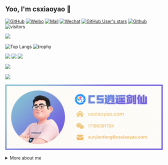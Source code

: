 ## Yoo, I'm csxiaoyao 👋

[![GitHub](https://img.shields.io/badge/dynamic/json?logo=github&label=GitHub&labelColor=2C2E43&color=2C2E43&query=%24.count&url=https%3A%2F%2Fapi.swo.moe%2Fstats%2Fgithub%2Fcsxiaoyaojianxian)](https://github.com/csxiaoyaojianxian)
[![Weibo](https://img.shields.io/badge/dynamic/json?logo=sina-weibo&label=Weibo&labelColor=2C2E43&color=2C2E43&query=%24.count&url=https%3A%2F%2Fapi.swo.moe%2Fstats%2Fweibo%2F2326436672)](https://weibo.com/u/2326436672)
[![Mail](https://img.shields.io/badge/-sunjianfeng@csxiaoyao.com-gray?style=flat-square&logo=gmail&logoColor=red&link=)](mailto:sunjianfeng@csxiaoyao.com)
[![Wechat](https://img.shields.io/badge/-17186391724-07c160?style=flat-square&logo=Wechat&logoColor=white&link=https://www.csxiaoyao.com/)](https://csxiaoyao.com)
[![GitHub User's stars](https://img.shields.io/github/stars/Turkyden?style=social)](https://github.com/Turkyden)
[![Github](https://img.shields.io/github/followers/Turkyden?label=Follow&style=social)](https://github.com/Turkyden)
![visitors](https://visitor-badge.glitch.me/badge?page_id=csxiaoyaojianxian.csxiaoyaojianxian&left_color=green&right_color=red)

![](https://github-readme-activity-graph.vercel.app/graph?username=csxiaoyaojianxian)


![Top Langs](https://github-readme-stats.vercel.app/api/top-langs/?username=csxiaoyaojianxian)
![trophy](https://github-profile-trophy.vercel.app/?username=csxiaoyaojianxian)

<img src="https://img.shields.io/badge/-HTML5-E34F26?style=flat-square&logo=html5&logoColor=white" /> 
<img src="https://img.shields.io/badge/-CSS3-1572B6?style=flat-square&logo=css3" /> 
<img src="https://img.shields.io/badge/-JavaScript-oringe?style=flat-square&logo=javascript" />



![](https://wx1.sinaimg.cn/bmiddle/8aaa9b40gy1frfkon6z63g208c08cqeb.gif)

![](https://github-readme-stats.vercel.app/api?username=csxiaoyaojianxian)

![](https://raw.githubusercontent.com/csxiaoyaojianxian/ImageHosting/master/img/sign.jpg)



<details>
<summary>More about me</summary>

<br/>

[![github](https://cdn.jsdelivr.net/gh/turkyden/md-resume/logo/social/github.png)](https://github.com/csxiaoyaojianxian) 🇨🇳

</details>

